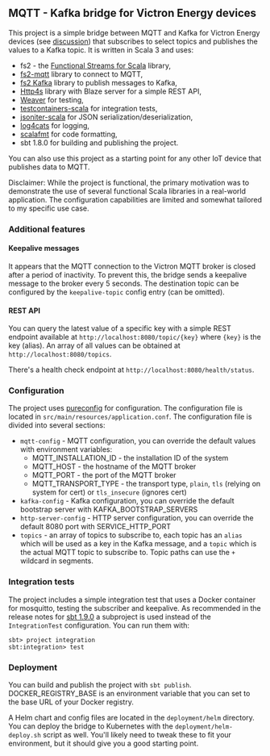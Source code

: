 ## MQTT - Kafka bridge for Victron Energy devices

This project is a simple bridge between MQTT and Kafka for Victron Energy devices (see [discussion](https://communityarchive.victronenergy.com/questions/155407/mqtt-local-via-mqtt-broker.html)) that subscribes to select topics and publishes the values to a Kafka topic.
It is written in Scala 3 and uses:
- fs2 - the [Functional Streams for Scala](https://fs2.io/) library,
- [fs2-mqtt](https://github.com/user-signal/fs2-mqtt) library to connect to MQTT,
- [fs2 Kafka](https://fd4s.github.io/fs2-kafka/) library to publish messages to Kafka,
- [Http4s](https://http4s.org/) library with Blaze server for a simple REST API,
- [Weaver](https://com.disneystreaming.weaver-test.com/docs/) for testing,
- [testcontainers-scala](https://github.com/testcontainers/testcontainers-scala) for integration tests,
- [jsoniter-scala](https://github.com/plokhotnyuk/jsoniter-scala) for JSON serialization/deserialization,
- [log4cats](https://github.com/typelevel/log4cats) for logging,
- [scalafmt](https://scalameta.org/scalafmt/) for code formatting,
- sbt 1.8.0 for building and publishing the project.

You can also use this project as a starting point for any other IoT device that publishes data to MQTT.

Disclaimer: While the project is functional, the primary motivation was to demonstrate the use of several functional Scala libraries in a real-world application. The configuration capabilities are limited and somewhat tailored to my specific use case.

### Additional features

#### Keepalive messages

It appears that the MQTT connection to the Victron MQTT broker is closed after a period of inactivity. To prevent this, the bridge sends a keepalive message to the broker every 5 seconds. The destination topic can be configured by the `keepalive-topic` config entry (can be omitted).

#### REST API
You can query the latest value of a specific key with a simple REST endpoint available at `http://localhost:8080/topic/{key}` where `{key}` is the key (alias).
An array of all values can be obtained at `http://localhost:8080/topics`.

There's a health check endpoint at `http://localhost:8080/health/status`.

### Configuration

The project uses [pureconfig](https://pureconfig.github.io/) for configuration. The configuration file is located in `src/main/resources/application.conf`. The configuration file is divided into several sections:

- `mqtt-config` - MQTT configuration, you can override the default values with environment variables:
  - MQTT_INSTALLATION_ID - the installation ID of the system
  - MQTT_HOST - the hostname of the MQTT broker
  - MQTT_PORT - the port of the MQTT broker
  - MQTT_TRANSPORT_TYPE - the transport type, `plain`, `tls` (relying on system for cert) or `tls_insecure` (ignores cert)
- `kafka-config` - Kafka configuration, you can override the default bootstrap server with KAFKA_BOOTSTRAP_SERVERS
- `http-server-config` - HTTP server configuration, you can override the default 8080 port with SERVICE_HTTP_PORT
- `topics` - an array of topics to subscribe to, each topic has an `alias` which will be used as a key in the Kafka message, and a `topic` which is the actual MQTT topic to subscribe to. Topic paths can use the `+` wildcard in segments.

### Integration tests

The project includes a simple integration test that uses a Docker container for mosquitto, testing the subscriber and keepalive.
As recommended in the release notes for [sbt 1.9.0](https://eed3si9n.com/sbt-1.9.0) a subproject is used instead of the `IntegrationTest` configuration. You can run them with:
```shell
sbt> project integration
sbt:integration> test
```

### Deployment

You can build and publish the project with `sbt publish`. DOCKER_REGISTRY_BASE is an environment variable that you can set to the base URL of your Docker registry.

A Helm chart and config files are located in the `deployment/helm` directory. You can deploy the bridge to Kubernetes with the `deployment/helm-deploy.sh` script as well. You'll likely need to tweak these to fit your environment, but it should give you a good starting point.


